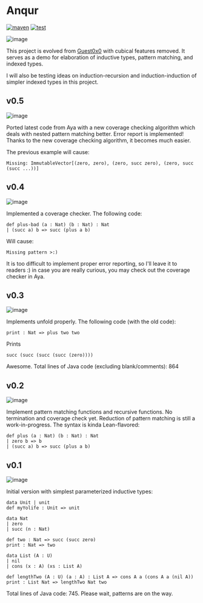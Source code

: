 # Anqur

[![maven]](https://repo1.maven.org/maven2/org/aya-prover/anqur/base/)
[![test](https://github.com/ice1000/anqur/actions/workflows/gradle-check.yml/badge.svg)](https://github.com/ice1000/anqur/actions/workflows/gradle-check.yml)

![image](https://user-images.githubusercontent.com/16398479/187799888-e873abef-d459-41a7-85ed-77977cb0da01.png)

[maven]: https://img.shields.io/maven-central/v/org.aya-prover.anqur/cli
[Guest0x0]: https://github.com/ice1000/Guest0x0

This project is evolved from [Guest0x0] with cubical features removed. It serves as a demo for elaboration of inductive types, pattern matching, and indexed types.

I will also be testing ideas on induction-recursion and induction-induction of simpler indexed types in this project.

## v0.5

![image](https://github.com/ice1000/anqur/assets/16398479/8ee97d3b-b622-4925-b3a6-92223f7e0b99)

Ported latest code from Aya with a new coverage checking algorithm which deals
with nested pattern matching better.
Error report is implemented! Thanks to the new coverage checking algorithm,
it becomes much easier.

The previous example will cause:

```
Missing: ImmutableVector[(zero, zero), (zero, succ zero), (zero, succ (succ ...))]
```

## v0.4

![image](https://user-images.githubusercontent.com/16398479/190531305-e6eadceb-b402-4544-8404-7de292c78e36.png)

Implemented a coverage checker. The following code:

```
def plus-bad (a : Nat) (b : Nat) : Nat
| (succ a) b => succ (plus a b)
```

Will cause:

```
Missing pattern >:)
```

It is too difficult to implement proper error reporting, so I'll leave it to readers :) in case you are really curious, you may check out the coverage checker in Aya.

## v0.3

![image](https://user-images.githubusercontent.com/16398479/189470948-626d6669-bfb5-4da5-a079-a15ea605213d.png)

Implements unfold properly. The following code (with the old code):

```
print : Nat => plus two two
```

Prints

```
succ (succ (succ (succ (zero))))
```

Awesome. Total lines of Java code (excluding blank/comments): 864

## v0.2

![image](https://user-images.githubusercontent.com/16398479/188980798-baebf9ad-ebb0-444d-9f48-080920b3182a.png)

Implement pattern matching functions and recursive functions. No termination and coverage check yet. Reduction of pattern matching is still a work-in-progress. The syntax is kinda Lean-flavored:

```
def plus (a : Nat) (b : Nat) : Nat
| zero b => b
| (succ a) b => succ (plus a b)
```

## v0.1

![image](https://user-images.githubusercontent.com/16398479/188972426-80e0f1de-1da8-426e-b221-88cbd8ef16c7.png)

Initial version with simplest parameterized inductive types:

```
data Unit | unit
def myYolife : Unit => unit

data Nat
| zero
| succ (n : Nat)

def two : Nat => succ (succ zero)
print : Nat => two

data List (A : U)
| nil
| cons (x : A) (xs : List A)

def lengthTwo (A : U) (a : A) : List A => cons A a (cons A a (nil A))
print : List Nat => lengthTwo Nat two
```

Total lines of Java code: 745. Please wait, patterns are on the way.

